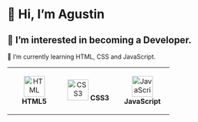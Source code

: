 <h1>👋 Hi, I’m Agustin</h1>
<h2>👀 I’m interested in becoming a Developer.</h2>
 <p>🌱 I’m currently learning HTML, CSS and JavaScript.</p>

<table>
  <tr>
    <td align="center" height="108" width="108">
      <img
        src="https://cdn.jsdelivr.net/gh/devicons/devicon/icons/html5/html5-plain.svg"
        width="48"
        height="48"
        alt="HTML"
      />
      <strong>HTML5</strong>
    </td>
    <td align="center" height="108" width="108">
      <img
        src="https://cdn.jsdelivr.net/gh/devicons/devicon/icons/css3/css3-plain.svg"
        width="48"
        height="48"
        alt="CSS3"
      />
      <strong>CSS3</strong>
    </td>
    <td align="center" height="108" width="108">
     <a href="https://developer.mozilla.org/es/docs/Web/JavaScript" target="_blank">
      <img
        src="https://cdn.jsdelivr.net/gh/devicons/devicon/icons/javascript/javascript-plain.svg"
        width="48"
        height="48"
        alt="JavaScript"
      />
      </a>
      <strong>JavaScript</strong>
    </td>
  </tr>
</table>
